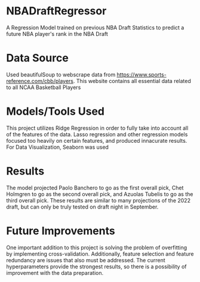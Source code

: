# NBADraftRegressor
A Regression Model trained on previous NBA Draft Statistics to predict a future NBA player's rank in the NBA Draft

# Data Source
Used beautifulSoup to webscrape data from https://www.sports-reference.com/cbb/players. This website contains all essential data related to all NCAA Basketball Players

# Models/Tools Used
This project utilizes Ridge Regression in order to fully take into account all of the features of the data. Lasso regression and other regression models focused too heavily on certain features, and produced innacurate results. For Data Visualization, Seaborn was used

# Results
The model projected Paolo Banchero to go as the first overall pick, Chet Holmgren to go as the second overall pick, and Azuolas Tubelis to go as the third overall pick. These results are similar to many projections of the 2022 draft, but can only be truly tested on draft night in September.

# Future Improvements
One important addition to this project is solving the problem of overfitting by implementing cross-validation. Additionally, feature selection and feature redundancy are issues that also must be addressed. The current hyperparameters provide the strongest results, so there is a possibility of improvement with the data preparation.
